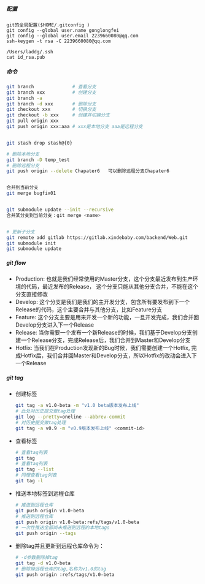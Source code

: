##### 配置

```
git的全局配置($HOME/.gitconfig )
git config --global user.name gonglongfei
git config --global user.email 2239660080@qq.com
ssh-keygen -t rsa -C 2239660080@qq.com

/Users/laddg/.ssh
cat id_rsa.pub
```

##### 命令

```bash
git branch				# 查看分支
git	branch xxx			# 创建分支
git branch -a
git branch -d xxx		# 删除分支
git checkout xxx		# 切换分支
git checkout -b xxx		# 创建并切换分支
git pull origin xxx
git push origin xxx:aaa	# xxx是本地分支 aaa是远程分支


git stash drop stash@{0}

# 删除本地分支
git branch -D temp_test
# 删除远程分支
git push origin --delete Chapater6   可以删除远程分支Chapater6   


合并到当前分支
git merge bugfix01


git submodule update --init --recursive
合并某分支到当前分支：git merge <name>


# 更新子分支
git remote add gitlab https://gitlab.xindebaby.com/backend/Web.git
git submodule init
git submodule update
```

##### git flow

- Production: 也就是我们经常使用的Master分支，这个分支最近发布到生产环境的代码，最近发布的Release， 这个分支只能从其他分支合并，不能在这个分支直接修改
- Develop: 这个分支是我们是我们的主开发分支，包含所有要发布到下一个Release的代码，这个主要合并与其他分支，比如Feature分支
- Feature: 这个分支主要是用来开发一个新的功能，一旦开发完成，我们合并回Develop分支进入下一个Release
- Release: 当你需要一个发布一个新Release的时候，我们基于Develop分支创建一个Release分支，完成Release后，我们合并到Master和Develop分支
- Hotfix: 当我们在Production发现新的Bug时候，我们需要创建一个Hotfix, 完成Hotfix后，我们合并回Master和Develop分支，所以Hotfix的改动会进入下一个Release

##### git tag

- 创建标签

  ```bash
  git tag -a v1.0-beta -m "v1.0 beta版本发布上线"
  # 此处对历史提交做tag处理
  git log --pretty=oneline --abbrev-commit
  # 对历史提交做tag处理
  git tag -a v0.9 -m "v0.9版本发布上线" <commit-id> 
  ```

- 查看标签

  ```bash
  # 查看tag列表
  git tag
  # 查看tag列表
  git tag --list
  # 同理查看tag列表
  git tag -l
  ```

- 推送本地标签到远程仓库

  ```bash
  # 推送到远程仓库
  git push origin v1.0-beta
  # 推送到远程仓库
  git push origin v1.0-beta:refs/tags/v1.0-beta 
  # 一次性推送全部尚未推送到远程的本地tags
  git push origin --tags 
  ```

- 删除tag并且更新到远程仓库命令为：

  ```bash
  # -d参数删除掉tag
  git tag -d v1.0-beta
  # 删除掉远程仓库的tag,名称为v1.0的tag
  git push origin :refs/tags/v1.0-beta 
  ```

  





















